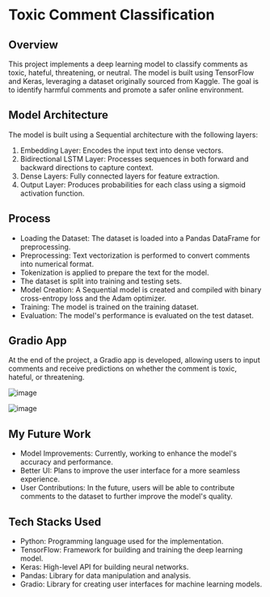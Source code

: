 # Toxic Comment Classification

## Overview
This project implements a deep learning model to classify comments as toxic, hateful, threatening, or neutral. The model is built using TensorFlow and Keras, leveraging a dataset originally sourced from Kaggle. The goal is to identify harmful comments and promote a safer online environment.

## Model Architecture
The model is built using a Sequential architecture with the following layers:
1. Embedding Layer: Encodes the input text into dense vectors.
2. Bidirectional LSTM Layer: Processes sequences in both forward and backward directions to capture context.
3. Dense Layers: Fully connected layers for feature extraction.
4. Output Layer: Produces probabilities for each class using a sigmoid activation function.

## Process
- Loading the Dataset: The dataset is loaded into a Pandas DataFrame for preprocessing.
- Preprocessing: Text vectorization is performed to convert comments into numerical format.
- Tokenization is applied to prepare the text for the model.
- The dataset is split into training and testing sets.
- Model Creation: A Sequential model is created and compiled with binary cross-entropy loss and the Adam optimizer.
- Training: The model is trained on the training dataset.
- Evaluation: The model's performance is evaluated on the test dataset.

## Gradio App
At the end of the project, a Gradio app is developed, allowing users to input comments and receive predictions on whether the comment is toxic, hateful, or threatening.

![image](https://github.com/user-attachments/assets/11c3cfce-225e-49e1-b394-fb6d5a181f4f)

![image](https://github.com/user-attachments/assets/859c581a-16b1-4e52-80e3-1d3bdc007e1e)



## My Future Work
- Model Improvements: Currently, working to enhance the model's accuracy and performance.
- Better UI: Plans to improve the user interface for a more seamless experience.
- User Contributions: In the future, users will be able to contribute comments to the dataset to further improve the model's quality.

## Tech Stacks Used
- Python: Programming language used for the implementation.
- TensorFlow: Framework for building and training the deep learning model.
- Keras: High-level API for building neural networks.
- Pandas: Library for data manipulation and analysis.
- Gradio: Library for creating user interfaces for machine learning models.
